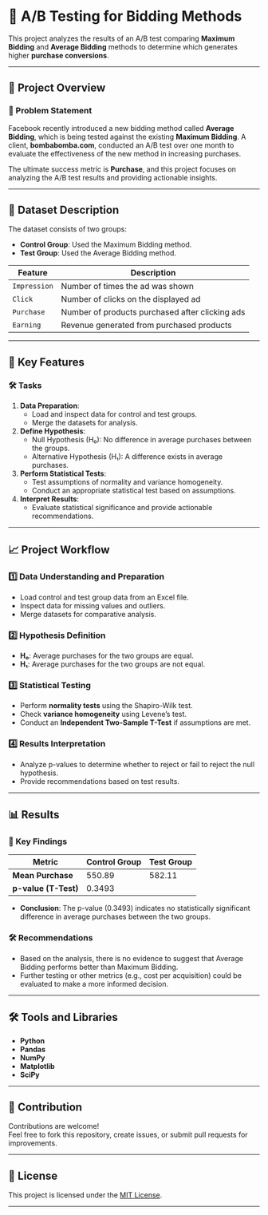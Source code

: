 # 🌟 A/B Testing for Bidding Methods

This project analyzes the results of an A/B test comparing **Maximum Bidding** and **Average Bidding** methods to determine which generates higher **purchase conversions**.

---

## 🚀 Project Overview

### 📝 Problem Statement
Facebook recently introduced a new bidding method called **Average Bidding**, which is being tested against the existing **Maximum Bidding**. A client, **bombabomba.com**, conducted an A/B test over one month to evaluate the effectiveness of the new method in increasing purchases.

The ultimate success metric is **Purchase**, and this project focuses on analyzing the A/B test results and providing actionable insights.

---

## 📂 Dataset Description

The dataset consists of two groups:
- **Control Group**: Used the Maximum Bidding method.
- **Test Group**: Used the Average Bidding method.

| Feature      | Description                                      |
|--------------|--------------------------------------------------|
| `Impression` | Number of times the ad was shown                |
| `Click`      | Number of clicks on the displayed ad            |
| `Purchase`   | Number of products purchased after clicking ads |
| `Earning`    | Revenue generated from purchased products       |

---

## 🔧 Key Features

### 🛠 Tasks

1. **Data Preparation**:
   - Load and inspect data for control and test groups.
   - Merge the datasets for analysis.
2. **Define Hypothesis**:
   - Null Hypothesis (H₀): No difference in average purchases between the groups.
   - Alternative Hypothesis (H₁): A difference exists in average purchases.
3. **Perform Statistical Tests**:
   - Test assumptions of normality and variance homogeneity.
   - Conduct an appropriate statistical test based on assumptions.
4. **Interpret Results**:
   - Evaluate statistical significance and provide actionable recommendations.

---

## 📈 Project Workflow

### 1️⃣ Data Understanding and Preparation
- Load control and test group data from an Excel file.
- Inspect data for missing values and outliers.
- Merge datasets for comparative analysis.

### 2️⃣ Hypothesis Definition
- **H₀**: Average purchases for the two groups are equal.  
- **H₁**: Average purchases for the two groups are not equal.  

### 3️⃣ Statistical Testing
- Perform **normality tests** using the Shapiro-Wilk test.
- Check **variance homogeneity** using Levene’s test.
- Conduct an **Independent Two-Sample T-Test** if assumptions are met.

### 4️⃣ Results Interpretation
- Analyze p-values to determine whether to reject or fail to reject the null hypothesis.
- Provide recommendations based on test results.

---

## 📊 Results

### 🎯 Key Findings

| Metric                  | Control Group | Test Group |
|-------------------------|---------------|------------|
| **Mean Purchase**       | 550.89       | 582.11     |
| **p-value (T-Test)**    | 0.3493       |            |

- **Conclusion**: The p-value (0.3493) indicates no statistically significant difference in average purchases between the two groups.

### 🛠 Recommendations
- Based on the analysis, there is no evidence to suggest that Average Bidding performs better than Maximum Bidding.  
- Further testing or other metrics (e.g., cost per acquisition) could be evaluated to make a more informed decision.

---

## 🛠 Tools and Libraries

- **Python**  
- **Pandas**  
- **NumPy**  
- **Matplotlib**  
- **SciPy**  

---

## 🌟 Contribution

Contributions are welcome!  
Feel free to fork this repository, create issues, or submit pull requests for improvements.

---

## 📜 License

This project is licensed under the [MIT License](LICENSE).

---
